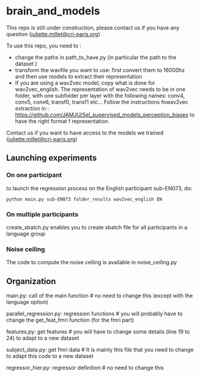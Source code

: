 # brain_and_models
This repo is still under construction, please contact us if you have any question (juliette.millet@cri-paris.org)


To use this repo, you need to :
- change the paths in path_to_have.py (in particular the path to the dataset )
- transform the wavfile you want to use: first convert them to 16000hz and then use models to extract their representation
- If you are using a wav2vec model, copy what is done for wav2vec_english. The representation of wav2vec needs to be in one folder, with one subfolder per layer with the following names: conv4, conv5, conv6, transf0, transf1 etc... Follow the instructions fowav2vec extraction in : https://github.com/JAMJU/Sel_supervised_models_perception_biases to have the right format f representation.

Contact us if you want to have access to the models we trained (juliette.millet@cri-paris.org)


## Launching experiments

### On one participant
to launch the regression process on the English participant sub-EN073, do:


`python main.py sub-EN073 folder_results wav2vec_english EN`

### On multiple participants
create_sbatch.py enables you to create sbatch file for all participants in a language group

### Noise ceiling
The code to compute the noise ceiling is available in noise_ceiling.py

## Organization

main.py: call of the main function # no need to change this (except with the language option)

parallel_regression.py: regression functions # you will probably have to change the get_feat_fmri function (for the fmri part)

features.py: get features # you will have to change some details (line 19 to 24) to adapt to a new dataset

subject_data.py: get fmri data # It is mainly this file that you need to change to adapt this code to a new dataset

regressor_hier.py: regressor definition # no need to change this 


